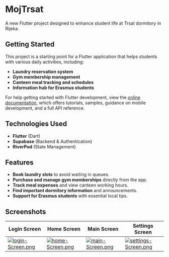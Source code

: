 # MojTrsat

A new Flutter project designed to enhance student life at Trsat dormitory in Rijeka.

## Getting Started

This project is a starting point for a Flutter application that helps students with various daily activities, including:
- **Laundry reservation system**
- **Gym membership management**
- **Canteen meal tracking and schedules**
- **Information hub for Erasmus students**

For help getting started with Flutter development, view the
[online documentation](https://docs.flutter.dev), which offers tutorials,
samples, guidance on mobile development, and a full API reference.

## Technologies Used

- **Flutter** (Dart)
- **Supabase** (Backend & Authentication)
- **RiverPod** (State Management)

## Features

- **Book laundry slots** to avoid waiting in queues.
- **Purchase and manage gym memberships** directly from the app.
- **Track meal expenses** and view canteen working hours.
- **Find important dormitory information** and announcements.
- **Support for Erasmus students** with essential local tips.

## Screenshots

Login Screen  | Home Screen | Main Screen | Settings Screen |
|------------|----------------|----------------|---------------|
| [![login-Screen.png](https://i.postimg.cc/pLLbBVRK/login-Screen.png)](https://postimg.cc/YhZsrH4S)| [![home-Screen.png](https://i.postimg.cc/kgT9r6fj/home-Screen.png)](https://postimg.cc/mP1KCDxM) | [![main-Screen.png](https://i.postimg.cc/BQqQd0Jn/main-Screen.png)](https://postimg.cc/kDpmbLV0)  | [![settings-Screen.png](https://i.postimg.cc/1X0hvf8r/settings-Screen.png)](https://postimg.cc/H8LhxW4r)|

